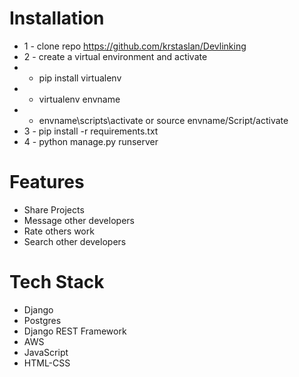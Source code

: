 # Installation
* 1 - clone repo https://github.com/krstaslan/Devlinking
* 2 - create a virtual environment and activate
*  - pip install virtualenv
*  - virtualenv envname
*  - envname\scripts\activate or source envname/Script/activate
* 3 - pip install -r requirements.txt
* 4 - python manage.py runserver



# Features
* Share Projects
* Message other developers
* Rate others work
* Search other developers


# Tech Stack
* Django
* Postgres
* Django REST Framework
* AWS
* JavaScript
* HTML-CSS

